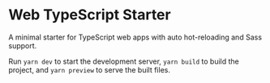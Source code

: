 # Web TypeScript Starter

A minimal starter for TypeScript web apps with auto hot-reloading and Sass support.

Run `yarn dev` to start the development server, `yarn build` to build the project, and `yarn preview` to serve the built
files.
